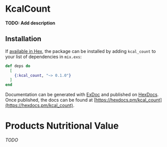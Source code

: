 # KcalCount

**TODO: Add description**

## Installation

If [available in Hex](https://hex.pm/docs/publish), the package can be installed
by adding `kcal_count` to your list of dependencies in `mix.exs`:

```elixir
def deps do
  [
    {:kcal_count, "~> 0.1.0"}
  ]
end
```

Documentation can be generated with [ExDoc](https://github.com/elixir-lang/ex_doc)
and published on [HexDocs](https://hexdocs.pm). Once published, the docs can
be found at [https://hexdocs.pm/kcal_count](https://hexdocs.pm/kcal_count).


# Products Nutritional Value

*TODO*
